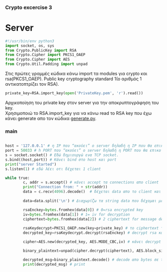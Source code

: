 ### Crypto excercise 3

# Server

```python
#!/usr/bin/env python3
import socket, os, sys
from Crypto.PublicKey import RSA
from Crypto.Cipher import PKCS1_OAEP
from Crypto.Cipher import AES
from Crypto.Util.Padding import unpad
```

Στις πρώτες γραμμές κώδικα κάνω import τα modules για crypto και rsa(PKCS1_OAEP). Public key cryptography standard 1(ο αριθμός 1 αντικατοπτρίζει τον RSA). 


```python
private_key=RSA.import_key(open('PrivateKey.pem', 'r').read())
```
Αρχικοποίηση του private key στον server για την αποκρυπτογράφηση του key. \
Χρησιμοποιώ το RSA.import_key για να κάνω read το RSA key που έχω κάνει generate απο τον κώδικα [generate.py](https://github.com/p19tzam/crypto-exercises/blob/main/crypto-3/scripts/GenerateRSA.py).

### main

```python

host = '127.0.0.1' # η IP που “ακούει” ο server δηλαδή η IP που θα επικοινωνήσει ο client
port = 50033 # h PORT που “ακούει” ο server δηλαδή η PORT που θα επικοινωνήσει ο client
s = socket.socket() # Εδώ δημιουργώ ενα TCP socket.
s.bind((host,port)) # Kάνει bind στο host και port
print("server Started")
s.listen(1) # εδώ λέει οτι δέχεται 1 client 
```



```python
while true:
    	c, addr = s.accept() # κάνει accept τα connections απο client
    	print("Connection from: " + str(addr))
    	data = c.recv(4096).decode()  # δέχεται data απο το client και έχει buffer 4096 bytes και κάνει decode.
    
    	data=data.split('\n') # Διαχωρίζω τα string data που δέχομαι με newline

    	rsaEnckey=bytes.fromhex(data[0]) # 0=rsa encrypted key
    	iv=bytes.fromhex(data[1]) # 1= iv for decryption
    	ciphertext=bytes.fromhex(data[2]) # 2 ciphertext for message decryption
       
    	rsaKeydecrypt=PKCS1_OAEP.new(key=private_key) # το ciphertext του rsa encryption και δίνω 
    	decrypted_key=rsaKeydecrypt.decrypt(rsaEnckey) # decrypt rsa και έχουμε το key

    	cipher=AES.new(decrypted_key, AES.MODE_CBC,iv) # κάνει decrypt το key σαν cleartext

    	binary_plaintext=unpad(cipher.decrypt(ciphertext), AES.block_size) # και κάνουμε decrypt το message απο τον client.

    	decrypted_msg=binary_plaintext.decode() # decode απο bytes σε text
    	print(decrypted_msg) # print
```
